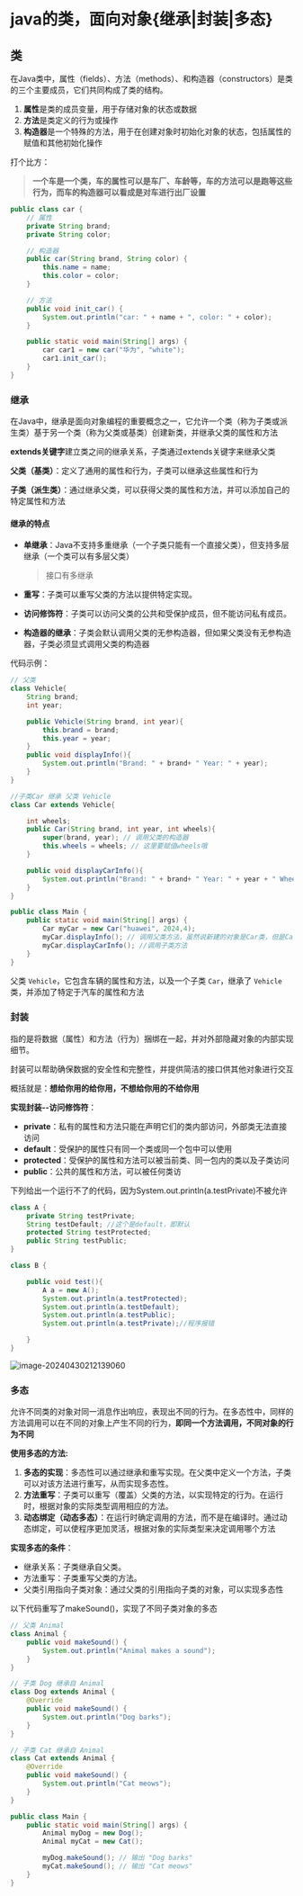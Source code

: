 # **java的类，面向对象{继承|封装|多态}**



## 类

在Java类中，属性（fields）、方法（methods）、和构造器（constructors）是类的三个主要成员，它们共同构成了类的结构。



1. **属性**是类的成员变量，用于存储对象的状态或数据
2. **方法**是类定义的行为或操作
3. **构造器**是一个特殊的方法，用于在创建对象时初始化对象的状态，包括属性的赋值和其他初始化操作



打个比方：

> **一个车是一个类，车的属性可以是车厂、车龄等，车的方法可以是跑等这些行为，而车的构造器可以看成是对车进行出厂设置**

```java
public class car {
    // 属性
    private String brand;
    private String color;

    // 构造器
    public car(String brand, String color) {
        this.name = name;
        this.color = color;
    }

    // 方法
    public void init_car() {
        System.out.println("car: " + name + ", color: " + color);
    }

    public static void main(String[] args) {
        car car1 = new car("华为", "white"); 
        car1.init_car(); 
    }
}
```



### 继承

在Java中，继承是面向对象编程的重要概念之一，它允许一个类（称为子类或派生类）基于另一个类（称为父类或基类）创建新类，并继承父类的属性和方法

**extends关键字**建立类之间的继承关系，子类通过extends关键字来继承父类



**父类（基类）**：定义了通用的属性和行为，子类可以继承这些属性和行为

**子类（派生类）**：通过继承父类，可以获得父类的属性和方法，并可以添加自己的特定属性和方法



#### 继承的特点



- **单继承**：Java不支持多重继承（一个子类只能有一个直接父类），但支持多层继承（一个类可以有多层父类） 

  > 接口有多继承

- **重写**：子类可以重写父类的方法以提供特定实现。

- **访问修饰符**：子类可以访问父类的公共和受保护成员，但不能访问私有成员。

- **构造器的继承**：子类会默认调用父类的无参构造器，但如果父类没有无参构造器，子类必须显式调用父类的构造器



代码示例：

```java
// 父类
class Vehicle{
    String brand;
    int year;

    public Vehicle(String brand, int year){
        this.brand = brand;
        this.year = year;
    }
    public void displayInfo(){
        System.out.println("Brand: " + brand+ " Year: " + year);
    }
}

//子类Car 继承 父类 Vehicle
class Car extends Vehicle{

    int wheels;
    public Car(String brand, int year, int wheels){
        super(brand, year); // 调用父类的构造器
        this.wheels = wheels; // 这里要赋值wheels哦
    }

    public void displayCarInfo(){
        System.out.println("Brand: " + brand+ " Year: " + year + " Wheels: " + wheels);
    }
}

public class Main {
    public static void main(String[] args) {
        Car myCar = new Car("huawei", 2024,4);
        myCar.displayInfo(); // 调用父类方法，虽然说新建的对象是Car类，但是Car继承了Vehicle的方法，所以可以调用
        myCar.displayCarInfo(); //调用子类方法
    }
}
```

父类 `Vehicle`，它包含车辆的属性和方法，以及一个子类 `Car`，继承了 `Vehicle` 类，并添加了特定于汽车的属性和方法



### 封装

指的是将数据（属性）和方法（行为）捆绑在一起，并对外部隐藏对象的内部实现细节。

封装可以帮助确保数据的安全性和完整性，并提供简洁的接口供其他对象进行交互

概括就是：**想给你用的给你用，不想给你用的不给你用**



**实现封装--访问修饰符**：

- **private**：私有的属性和方法只能在声明它们的类内部访问，外部类无法直接访问
- **default**：受保护的属性只有同一个类或同一个包中可以使用
- **protected**：受保护的属性和方法可以被当前类、同一包内的类以及子类访问
- **public**：公共的属性和方法，可以被任何类访



下列给出一个运行不了的代码，因为System.out.println(a.testPrivate)不被允许

```java
class A {
    private String testPrivate;
    String testDefault; //这个是default，即默认
    protected String testProtected;
    public String testPublic;
}

class B {

    public void test(){
        A a = new A();
        System.out.println(a.testProtected);
        System.out.println(a.testDefault);
        System.out.println(a.testPublic);
        System.out.println(a.testPrivate);//程序报错

    }
}
```

![image-20240430212139060](C:\Users\Apprentice\AppData\Roaming\Typora\typora-user-images\image-20240430212139060.png)



### 多态

允许不同类的对象对同一消息作出响应，表现出不同的行为。在多态性中，同样的方法调用可以在不同的对象上产生不同的行为，**即同一个方法调用，不同对象的行为不同**



**使用多态的方法:**

1. **多态的实现**：多态性可以通过继承和重写实现。在父类中定义一个方法，子类可以对该方法进行重写，从而实现多态性。
2. **方法重写**：子类可以重写（覆盖）父类的方法，以实现特定的行为。在运行时，根据对象的实际类型调用相应的方法。
3. **动态绑定（动态多态）**：在运行时确定调用的方法，而不是在编译时。通过动态绑定，可以使程序更加灵活，根据对象的实际类型来决定调用哪个方法



**实现多态的条件**：

- 继承关系：子类继承自父类。
- 方法重写：子类重写父类的方法。
- 父类引用指向子类对象：通过父类的引用指向子类的对象，可以实现多态性



以下代码重写了makeSound()，实现了不同子类对象的多态

```java
// 父类 Animal
class Animal {
    public void makeSound() {
        System.out.println("Animal makes a sound");
    }
}

// 子类 Dog 继承自 Animal
class Dog extends Animal {
    @Override
    public void makeSound() {
        System.out.println("Dog barks");
    }
}

// 子类 Cat 继承自 Animal
class Cat extends Animal {
    @Override
    public void makeSound() {
        System.out.println("Cat meows");
    }
}

public class Main {
    public static void main(String[] args) {
        Animal myDog = new Dog();
        Animal myCat = new Cat();

        myDog.makeSound(); // 输出 "Dog barks"
        myCat.makeSound(); // 输出 "Cat meows"
    }
}
```
